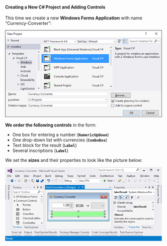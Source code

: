 #### Creating a New C# Project and Adding Controls

This time we create a new **Windows Forms Application** with name “Currency-Converter”:

![](/assets/chapter-3-images/14.Converter-02.png)

**We order the following controls** in the form:
* One box for entering a number (**`NumericUpDown`**)
* One drop-down list with currencies (**`ComboBox`**)
* Text block for the result (**`Label`**) 
* Several inscriptions (**`Label`**)

We set the **sizes** and their properties to look like the picture below:
 
![](/assets/chapter-3-images/14.Converter-03.png)
